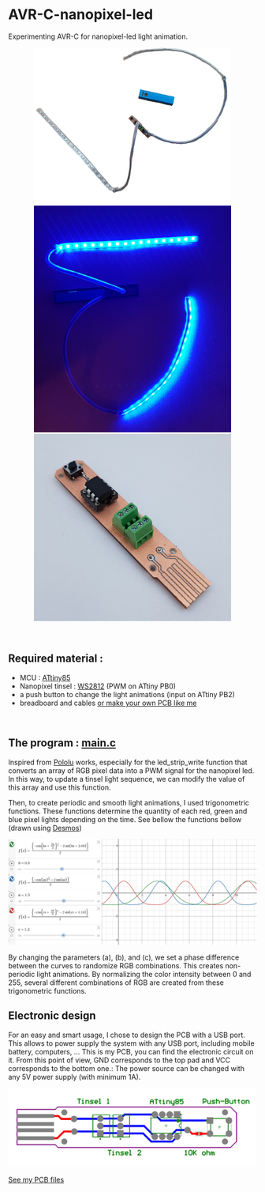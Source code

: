 # AVR-C-nanopixel-led

Experimenting AVR-C for nanopixel-led light animation.

<p align="center">
  <img src="images/Mobile_tinsel2.png" width="400" />
  <img src="images/Mobile_tinsel3.jpg" width="400" />
  <img src="images/PCB.jpg" width="400" />
</p>
<br/>

## Required material :

* MCU : [ATtiny85](https://ww1.microchip.com/downloads/en/DeviceDoc/Atmel-2586-AVR-8-bit-Microcontroller-ATtiny25-ATtiny45-ATtiny85_Datasheet.pdf)
* Nanopixel tinsel : [WS2812](https://cdn-shop.adafruit.com/datasheets/WS2812.pdf) (PWM on ATtiny PB0)
* a push button to change the light animations (input on ATtiny PB2)
* breadboard and cables [or make your own PCB like me](#electronic-design)
<br/>

## The program : [main.c](/program/main.c)

Inspired from [Pololu](https://github.com/pololu/pololu-led-strip-avr) works, especially for the led_strip_write function that converts an array of RGB pixel data into a PWM signal for the nanopixel led. In this way, to update a tinsel light sequence, we can modify the value of this array and use this function.

Then, to create periodic and smooth light animations, I used trigonometric functions. These functions determine the quantity of each red, green and blue pixel lights depending on the time. See bellow the functions bellow (drawn using [Desmos](https://www.desmos.com/calculator))

<p align="center">
  <img src=/images/Desmos_calculator_capt.png>
</p>

By changing the parameters (a), (b), and (c), we set a phase difference between the curves to randomize RGB combinations. This creates non-periodic light animations. By normalizing the color intensity between 0 and 255, several different combinations of RGB are created from these trigonometric functions.
<br/>

## Electronic design

For an easy and smart usage, I chose to design the PCB with a USB port. This allows to power supply the system with any USB port, including mobile battery, computers, ...
This is my PCB, you can find the electronic circuit on it. From this point of view, GND corresponds to the top pad and VCC corresponds to the bottom one.:
The power source can be changed with any 5V power supply (with minimum 1A). 

<p align="center">
  <img src=/images/PrintedPCB.PNG>
</p>

[See my PCB files](https://github.com/BrouBrouz/AVR-C-nanopixel-led/tree/main/PCB%20files)
